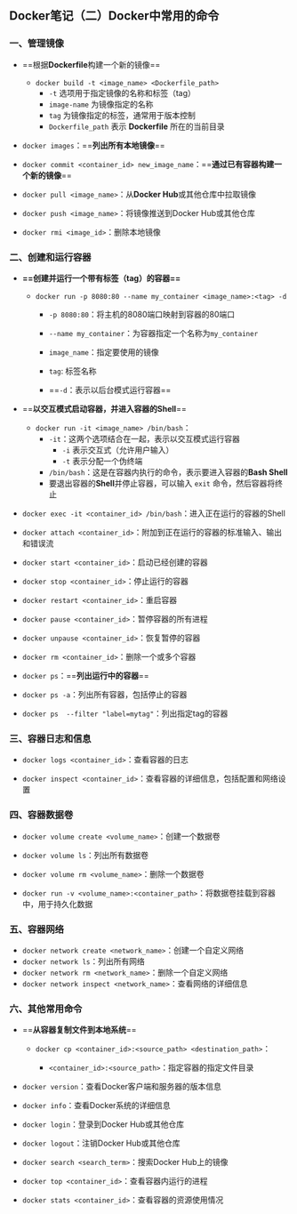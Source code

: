 ## Docker笔记（二）Docker中常用的命令

### 一、管理镜像

- ==根据**Dockerfile**构建一个新的镜像==
  - `docker build -t <image_name> <Dockerfile_path>`
    - `-t` 选项用于指定镜像的名称和标签（tag）
    - `image-name` 为镜像指定的名称
    - `tag` 为镜像指定的标签，通常用于版本控制
    - `Dockerfile_path` 表示 **Dockerfile** 所在的当前目录 <!--默认找dockerfile这个文件-->

- `docker images`：==**列出所有本地镜像**==
- `docker commit <container_id> new_image_name`：==**通过已有容器构建一个新的镜像**==
- `docker pull <image_name>`：从**Docker Hub**或其他仓库中拉取镜像
- `docker push <image_name>`：将镜像推送到Docker Hub或其他仓库
- `docker rmi <image_id>`：删除本地镜像

### 二、创建和运行容器

- **==创建并运行一个带有标签（tag）的容器==**

  - `docker run -p 8080:80 --name my_container <image_name>:<tag> -d  `

    - `-p 8080:80`：将主机的8080端口映射到容器的80端口

    - `--name my_container`：为容器指定一个名称为`my_container`

       <!--没有指定名字就会生成一个随机名字-->

    - `image_name`：指定要使用的镜像

    - `tag`: 标签名称

    - ==`-d`：表示以后台模式运行容器==

      <!--`-d` 或 `--detach`: 这个选项告诉Docker在后台以守护进程方式运行容器，而不会将容器的标准输入（stdin）、标准输出（stdout）和标准错误（stderr）连接到终端-->

- ==**以交互模式启动容器，并进入容器的Shell**== <!--像ssh连接访问远端服务器-->

  - `docker run -it <image_name> /bin/bash`：
    - `-it`：这两个选项结合在一起，表示以交互模式运行容器
      -  `-i` 表示交互式（允许用户输入）
      -  `-t` 表示分配一个伪终端
    - `/bin/bash`：这是在容器内执行的命令，表示要进入容器的**Bash Shell**
    - 要退出容器的**Shell**并停止容器，可以输入 `exit` 命令，然后容器将终止

- `docker exec -it <container_id> /bin/bash`：进入正在运行的容器的Shell

- `docker attach <container_id>`：附加到正在运行的容器的标准输入、输出和错误流

- `docker start <container_id>`：启动已经创建的容器

- `docker stop <container_id>`：停止运行的容器

- `docker restart <container_id>`：重启容器

- `docker pause <container_id>`：暂停容器的所有进程

- `docker unpause <container_id>`：恢复暂停的容器

- `docker rm <container_id>`：删除一个或多个容器

- `docker ps`：==**列出运行中的容器**==

- `docker ps -a`：列出所有容器，包括停止的容器

- `docker ps  --filter "label=mytag"`：列出指定tag的容器

### 三、容器日志和信息

- `docker logs <container_id>`：查看容器的日志

- `docker inspect <container_id>`：查看容器的详细信息，包括配置和网络设置

### 四、容器数据卷

- `docker volume create <volume_name>`：创建一个数据卷
- `docker volume ls`：列出所有数据卷
- `docker volume rm <volume_name>`：删除一个数据卷

- `docker run -v <volume_name>:<container_path>`：将数据卷挂载到容器中，用于持久化数据

### 五、容器网络

- `docker network create <network_name>`：创建一个自定义网络
- `docker network ls`：列出所有网络
- `docker network rm <network_name>`：删除一个自定义网络
- `docker network inspect <network_name>`：查看网络的详细信息

### 六、其他常用命令

- ==**从容器复制文件到本地系统**==

  - `docker cp <container_id>:<source_path> <destination_path>`：

    - `<container_id>:<source_path>`：指定容器的指定文件目录 

      <!--container_id是容器id不是容器name-->

- `docker version`：查看Docker客户端和服务器的版本信息

- `docker info`：查看Docker系统的详细信息

- `docker login`：登录到Docker Hub或其他仓库

- `docker logout`：注销Docker Hub或其他仓库

- `docker search <search_term>`：搜索Docker Hub上的镜像

- `docker top <container_id>`：查看容器内运行的进程

- `docker stats <container_id>`：查看容器的资源使用情况